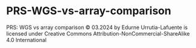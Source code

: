 # PRS-WGS-vs-array-comparison
 PRS: WGS vs array comparison © 03.2024 by Edurne Urrutia-Lafuente is licensed under Creative Commons Attribution-NonCommercial-ShareAlike 4.0 International 
